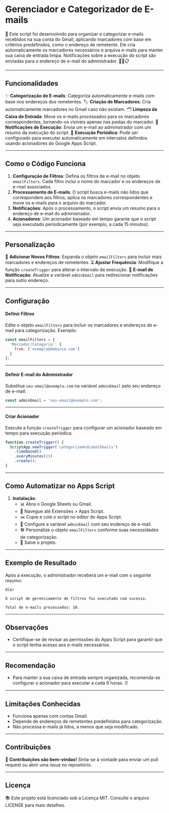 # Gerenciador e Categorizador de E-mails

🚀 Este script foi desenvolvido para organizar e categorizar e-mails recebidos na sua conta do Gmail, aplicando marcadores com base em critérios predefinidos, como o endereço de remetente. Ele cria automaticamente os marcadores necessários e arquiva e-mails para manter sua caixa de entrada limpa. Notificações sobre a execução do script são enviadas para o endereço de e-mail do administrador. 📧✨📋

---

## Funcionalidades

✨ **Categorização de E-mails**: Categoriza automaticamente e-mails com base nos endereços dos remetentes.
🏷️ **Criação de Marcadores**: Cria automaticamente marcadores no Gmail caso não existam.
🗂️ **Limpeza da Caixa de Entrada**: Move os e-mails processados para os marcadores correspondentes, tornando-os visíveis apenas nas pastas do marcador.
📩 **Notificações de Execução**: Envia um e-mail ao administrador com um resumo da execução do script.
🔄 **Execução Periódica**: Pode ser configurado para executar automaticamente em intervalos definidos usando acionadores do Google Apps Script.

---

## Como o Código Funciona

1. **Configuração de Filtros**: Defina os filtros de e-mail no objeto `emailFilters`. Cada filtro inclui o nome do marcador e os endereços de e-mail associados.
2. **Processamento de E-mails**: O script busca e-mails não lidos que correspondem aos filtros, aplica os marcadores correspondentes e move os e-mails para o arquivo do marcador.
3. **Notificações**: Após o processamento, o script envia um resumo para o endereço de e-mail do administrador.
4. **Acionadores**: Um acionador baseado em tempo garante que o script seja executado periodicamente (por exemplo, a cada 15 minutos).

---

## Personalização

🌟 **Adicionar Novos Filtros**: Expanda o objeto `emailFilters` para incluir mais marcadores e endereços de remetentes.
⏳ **Ajustar Frequência**: Modifique a função `createTrigger` para alterar o intervalo de execução.
📧 **E-mail de Notificação**: Atualize a variável `adminEmail` para redirecionar notificações para outro endereço.

---

## Configuração

#### Definir Filtros

Edite o objeto `emailFilters` para incluir os marcadores e endereços de e-mail para categorização. Exemplo:

```javascript
const emailFilters = {
  'Marcador/Categoria': {
    from: ['exemplo@dominio.com']
  }
};
```
---

#### Definir E-mail do Administrador

Substitua `seu-email@exemplo.com` na variável `adminEmail` pelo seu endereço de e-mail:

```javascript
const adminEmail = 'seu-email@exemplo.com';
```
---

#### Criar Acionador

Execute a função `createTrigger` para configurar um acionador baseado em tempo para execução periódica:

```javascript
function createTrigger() {
  ScriptApp.newTrigger('categorizeAndLabelEmails')
    .timeBased()
    .everyMinutes(15)
    .create();
}
```
---

## Como Automatizar no Apps Script

1. **Instalação**:
   - 📊 Abra o Google Sheets ou Gmail.
   - 🔧 Navegue até Extensões > Apps Script.
   - ✂️ Copie e cole o script no editor do Apps Script.
   - 📧 Configure a variável `adminEmail` com seu endereço de e-mail.
   - 🛠️ Personalize o objeto `emailFilters` conforme suas necessidades de categorização.
   - 💾 Salve o projeto.

---

## Exemplo de Resultado

Após a execução, o administrador receberá um e-mail com o seguinte resumo:

```
Olá!

O script de gerenciamento de filtros foi executado com sucesso.

Total de e-mails processados: 10.
```

---

## Observações

- Certifique-se de revisar as permissões do Apps Script para garantir que o script tenha acesso aos e-mails necessários.

---

## Recomendação
- Para manter a sua caixa de entrada sempre organizada, recomenda-se configurar o acionador para executar a cada 6 horas. ⏰

---

## Limitações Conhecidas

- Funciona apenas com contas Gmail.
- Depende de endereços de remetentes predefinidos para categorização.
- Não processa e-mails já lidos, a menos que seja modificado.

---

## Contribuições

🌟 **Contribuições são bem-vindas!** Sinta-se à vontade para enviar um pull request ou abrir uma issue no repositório.

---

## Licença

📚 Este projeto está licenciado sob a Licença MIT. Consulte o arquivo LICENSE para mais detalhes.